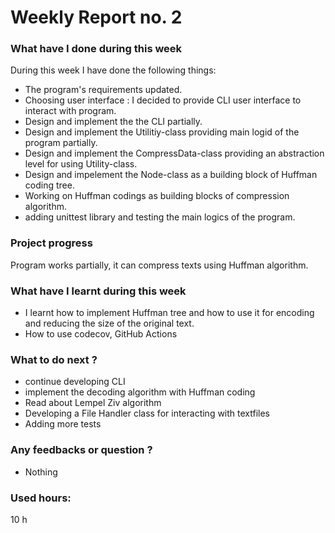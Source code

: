 # Weekly Report no. 2

### What have I done during this week
During this week I have done the following things:
* The program's requirements updated.
* Choosing user interface : I decided to provide CLI user interface to interact with program.
* Design and implement the the CLI partially.
* Design and implement the Utilitiy-class providing main logid of the program partially.
* Design and implement the CompressData-class providing an abstraction level for using Utility-class.
* Design and impelement the Node-class as a building block of Huffman coding tree.
* Working on Huffman codings as building blocks of compression algorithm.
* adding unittest library and testing the main logics of the program.

### Project progress
Program works partially, it can compress texts using Huffman algorithm.

### What have I learnt during this week
- I learnt how to implement Huffman tree and how to use it for encoding and reducing the size of the original text.
- How to use codecov, GitHub Actions

### What to do next ?
 - continue developing CLI
 - implement the decoding algorithm with Huffman coding
 - Read about Lempel Ziv algorithm
 - Developing a File Handler class for interacting with textfiles
 - Adding more tests

### Any feedbacks or question ? 
 - Nothing

 ### Used hours:
 10 h